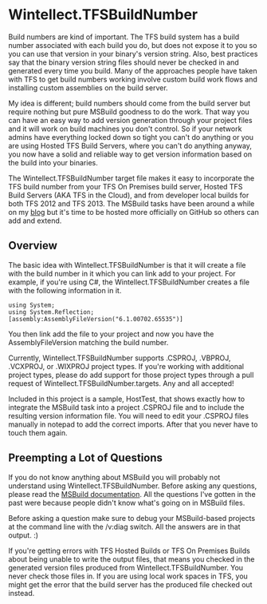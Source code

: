 # Wintellect.TFSBuildNumber

Build numbers are kind of important. The TFS build system has a build number associated with each build you do, but does not expose it to you so you can use that version in your binary's version string. Also, best practices say that the binary version string files should never be checked in and generated every time you build. Many of the approaches people have taken with TFS to get build numbers working involve custom build work flows and installing custom assemblies on the build server.

My idea is different; build numbers should come from the build server but require nothing but pure MSBuild goodness to do the work. That way you can have an easy way to add version generation through your project files and it will work on build machines you don't control. So if your network admins have everything locked down so tight you can't do anything or you are using Hosted TFS Build Servers, where you can't do anything anyway, you now have a solid and reliable way to get version information based on the build into your binaries. 

The Wintellect.TFSBuildNumber target file makes it easy to incorporate the TFS build number from your TFS On Premises build server, Hosted TFS Build Servers (AKA TFS in the Cloud), and from developer local builds for both TFS 2012 and TFS 2013. The MSBuild tasks have been around a while on my [blog](http://www.wintellect.com/blogs/jrobbins) but it's time to be hosted more officially on GitHub so others can add and extend.

## Overview ##
The basic idea with Wintellect.TFSBuildNumber is that it will create a file with the build number in it which you can link add to your project. For example, if you're using C#, the Wintellect.TFSBuildNumber creates a file with the following information in it.

	using System; 
	using System.Reflection; 
	[assembly:AssemblyFileVersion("6.1.00702.65535")]

You then link add the file to your project and now you have the AssemblyFileVersion matching the build number.

Currently, Wintellect.TFSBuildNumber  supports .CSPROJ, .VBPROJ, .VCXPROJ, or .WIXPROJ project types. If you're working with additional project types, please do add support for those project types through a pull request of Wintellect.TFSBuildNumber.targets. Any and all accepted!

Included in this project is a sample, HostTest, that shows exactly how to integrate the MSBuild task into a project .CSPROJ file and to include the resulting version information file. You will need to edit your .CSPROJ files manually in notepad to add the correct imports. After that you never have to touch them again.

## Preempting a Lot of Questions ##

If you do not know anything about MSBuild you will probably not understand using Wintellect.TFSBuildNumber. Before asking any questions, please read the [MSBuild documentation](http://msdn.microsoft.com/en-us/library/0k6kkbsd.aspx). All the questions I've gotten in the past were because people didn't know what's going on in MSBuild files.

Before asking a question make sure to debug your MSBuild-based projects at the command line with the /v:diag switch. All the answers are in that output. :)

If you're getting errors with TFS Hosted Builds or TFS On Premises Builds about being unable to write the output files, that means you checked in the generated version files produced from Wintellect.TFSBuildNumber. You never check those files in. If you are using local work spaces in TFS, you might get the error that the build server has the produced file checked out instead. 



 